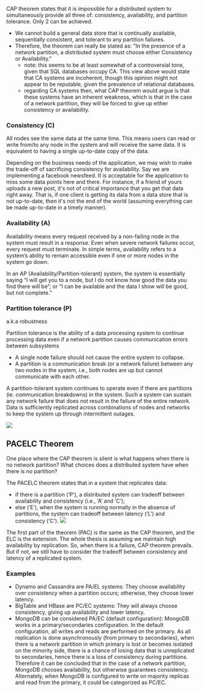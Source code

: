 
CAP theorem states that it is impossible for a distributed system to simultaneously provide all three of: consistency, availability, and partition tolerance. Only 2 can be achieved.
- We cannot build a general data store that is continually available, sequentially consistent, and tolerant to any partition failures.
- Therefore, the theorem can really be stated as: "In the presence of a network partition, a distributed system must choose either Consistency or Availability."
    - note: this seems to be at least somewhat of a controversial tone, given that SQL databases occupy CA. This view above would state that CA systems are incoherent, though this opinion might not appear to be reputable, given the prevalence of relational databases.
    - regarding CA systems then, what CAP theorem would argue is that these systems have an inherent weakness, which is that in the case of a network partition, they will be forced to give up either consistency or availability.

### Consistency (C) 
All nodes see the same data at the same time. This means users can read or write from/to any node in the system and will receive the same data. It is equivalent to having a single up-to-date copy of the data.

Depending on the business needs of the application, we may wish to make the trade-off of sacrificing consistency for availability. Say we are implementing a facebook newsfeed. It is acceptable for the application to miss some data points here and there. For instance, if a friend of yours uploads a new post, it's not of critical importance that you get that data right away. That is, if one client is getting its data from a data store that is not up-to-date, then it's not the end of the world (assuming everything can be made up-to-date in a timely manner).

### Availability (A) 
Availability means every request received by a non-failing node in the system must result in a response. Even when severe network failures occur, every request must terminate. In simple terms, availability refers to a system’s ability to remain accessible even if one or more nodes in the system go down.

In an AP (Availability/Partition-tolerant) system, the system is essentially saying “I will get you to a node, but I do not know how good the data you find there will be”; or “I can be available and the data I show will be good, but not complete.”

### Partition tolerance (P) 
a.k.a robustness

Partition tolerance is the ability of a data processing system to continue processing data even if a network partition causes communication errors between subsystems
- A single node failure should not cause the entire system to collapse.
- A partition is a communication break (or a network failure) between any two nodes in the system, i.e., both nodes are up but cannot communicate with each other. 

A partition-tolerant system continues to operate even if there are partitions (ie. communication breakdowns) in the system. Such a system can sustain any network failure that does not result in the failure of the entire network. Data is sufficiently replicated across combinations of nodes and networks to keep the system up through intermittent outages.

![](/assets/images/2021-10-12-10-38-14.png)

## PACELC Theorem
One place where the CAP theorem is silent is what happens when there is no network partition? What choices does a distributed system have when there is no partition?

The PACELC theorem states that in a system that replicates data:
- if there is a partition (‘P’), a distributed system can tradeoff between availability and consistency (i.e., ‘A’ and ‘C’);
- else (‘E’), when the system is running normally in the absence of partitions, the system can tradeoff between latency (‘L’) and consistency (‘C’).
![](/assets/images/2021-10-12-10-43-34.png)

The first part of the theorem (PAC) is the same as the CAP theorem, and the ELC is the extension. The whole thesis is assuming we maintain high availability by replication. So, when there is a failure, CAP theorem prevails. But if not, we still have to consider the tradeoff between consistency and latency of a replicated system.

### Examples
- Dynamo and Cassandra are PA/EL systems: They choose availability over consistency when a partition occurs; otherwise, they choose lower latency.
- BigTable and HBase are PC/EC systems: They will always choose consistency, giving up availability and lower latency.
- MongoDB can be considered PA/EC (default configuration): MongoDB works in a primary/secondaries configuration. In the default configuration, all writes and reads are performed on the primary. As all replication is done asynchronously (from primary to secondaries), when there is a network partition in which primary is lost or becomes isolated on the minority side, there is a chance of losing data that is unreplicated to secondaries, hence there is a loss of consistency during partitions. Therefore it can be concluded that in the case of a network partition, MongoDB chooses availability, but otherwise guarantees consistency. Alternately, when MongoDB is configured to write on majority replicas and read from the primary, it could be categorized as PC/EC.
